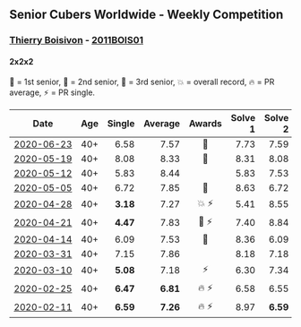 ## Senior Cubers Worldwide - Weekly Competition
### [Thierry Boisivon](../thierry_boisivon.md) - [2011BOIS01](https://www.worldcubeassociation.org/persons/2011BOIS01?event=222)
#### 2x2x2

🥇 = 1st senior, 🥈 = 2nd senior, 🥉 = 3rd senior, 💥 = overall record, 🔥 = PR average, ⚡ = PR single.

| Date | Age | Single | Average | Awards | Solve 1 | Solve 2 | Solve 3 | Solve 4 | Solve 5 | Video |
| :--: | :--: | --: | --: | :--: | --: | --: | --: | --: | --: | :-- |
| [<span style="white-space: nowrap">2020-06-23</span>](../../results/222/2020-06-23.md) | 40+ | 6.58 | 7.57 | 🥉 | 7.73 | 7.59 | 7.70 | 7.42 | 6.58 | [Link](https://www.facebook.com/events/722150235200875/permalink/725709891511576/) |
| [<span style="white-space: nowrap">2020-05-19</span>](../../results/222/2020-05-19.md) | 40+ | 8.08 | 8.33 | 🥈 | 8.31 | 8.08 | 8.19 | 8.50 | 9.03 | [Link](https://www.facebook.com/events/1880761498725633/permalink/1885767488225034/) |
| [<span style="white-space: nowrap">2020-05-12</span>](../../results/222/2020-05-12.md) | 40+ | 5.83 | 8.44 |  | 5.83 | 7.53 | 9.84 | 7.96 | 18.65 | [Link](https://www.facebook.com/events/546188069600739/permalink/550137782539101/) |
| [<span style="white-space: nowrap">2020-05-05</span>](../../results/222/2020-05-05.md) | 40+ | 6.72 | 7.85 | 🥉 | 8.63 | 6.72 | 7.06 | 7.86 | 8.71 | [Link](https://www.facebook.com/events/3313106775587396/permalink/3314504292114311/) |
| [<span style="white-space: nowrap">2020-04-28</span>](../../results/222/2020-04-28.md) | 40+ | **3.18** | 7.27 | <span style="white-space: nowrap">💥 ⚡</span> | 5.41 | 8.55 | 8.36 | **3.18** | 8.03 | [Link](https://www.facebook.com/events/535188653858103/permalink/536874390356196/) |
| [<span style="white-space: nowrap">2020-04-21</span>](../../results/222/2020-04-21.md) | 40+ | **4.47** | 7.83 | <span style="white-space: nowrap">🥉 ⚡</span> | 7.40 | 8.84 | 7.53 | 8.56 | **4.47** | [Link](https://www.facebook.com/events/880278499062375/permalink/881984655558426/) |
| [<span style="white-space: nowrap">2020-04-14</span>](../../results/222/2020-04-14.md) | 40+ | 6.09 | 7.53 | 🥉 | 8.36 | 6.09 | 7.05 | 7.55 | 8.00 | [Link](https://www.facebook.com/events/982619255468618/permalink/986813878382489/) |
| [<span style="white-space: nowrap">2020-03-31</span>](../../results/222/2020-03-31.md) | 40+ | 7.15 | 7.86 |  | 8.18 | 7.18 | 8.21 | 7.15 | 8.91 | [Link](https://www.facebook.com/events/637372103486119/permalink/639517979938198/) |
| [<span style="white-space: nowrap">2020-03-10</span>](../../results/222/2020-03-10.md) | 40+ | **5.08** | 7.18 | ⚡ | 6.30 | 7.34 | 7.90 | 9.40 | **5.08** | [Link](https://www.facebook.com/events/654143022005686/permalink/656482748438380/) |
| [<span style="white-space: nowrap">2020-02-25</span>](../../results/222/2020-02-25.md) | 40+ | **6.47** | **6.81** | <span style="white-space: nowrap">🔥 ⚡</span> | 6.58 | 6.55 | 8.43 | 7.31 | **6.47** | [Link](https://www.facebook.com/events/2972213492840148/permalink/2984510984943732/) |
| [<span style="white-space: nowrap">2020-02-11</span>](../../results/222/2020-02-11.md) | 40+ | **6.59** | **7.26** | <span style="white-space: nowrap">🔥 ⚡</span> | 8.97 | **6.59** | 8.13 | 6.94 | 6.71 | [Link](https://www.facebook.com/events/176704156956327/permalink/181037429856333/) |


<!-- Global site tag (gtag.js) - Google Analytics -->
<script async src="https://www.googletagmanager.com/gtag/js?id=UA-86348435-3"></script>
<script>window.dataLayer = window.dataLayer || []; function gtag() {dataLayer.push(arguments);} gtag('js', new Date()); gtag('config', 'UA-86348435-3');</script>

